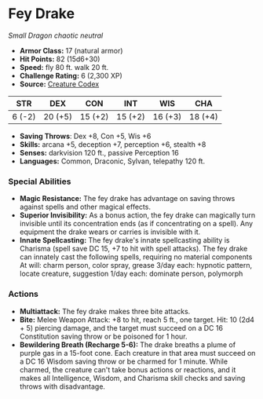 # Fey Drake

*Small* *Dragon* *chaotic neutral*

- **Armor Class:** 17 (natural armor)
- **Hit Points:** 82 (15d6+30)
- **Speed:** fly 80 ft. walk 20 ft.
- **Challenge Rating:** 6 (2,300 XP)
- **Source:** [Creature Codex](https://koboldpress.com/kpstore/product/creature-codex-for-5th-edition-dnd/)

| STR | DEX | CON | INT | WIS | CHA |
| --- | --- | --- | --- | --- | --- |
| 6 (-2) | 20 (+5) | 15 (+2) | 15 (+2) | 16 (+3) | 18 (+4) |

- **Saving Throws**: Dex +8, Con +5, Wis +6
- **Skills:** arcana +5, deception +7, perception +6, stealth +8
- **Senses:** darkvision 120 ft., passive Perception 16
- **Languages:** Common, Draconic, Sylvan, telepathy 120 ft.
### Special Abilities
- **Magic Resistance:** The fey drake has advantage on saving throws against spells and other magical effects.
- **Superior Invisibility:** As a bonus action, the fey drake can magically turn invisible until its concentration ends (as if concentrating on a spell). Any equipment the drake wears or carries is invisible with it.
- **Innate Spellcasting:** The fey drake's innate spellcasting ability is Charisma (spell save DC 15, +7 to hit with spell attacks). The fey drake can innately cast the following spells, requiring no material components At will: charm person, color spray, grease 3/day each: hypnotic pattern, locate creature, suggestion 1/day each: dominate person, polymorph
### Actions
- **Multiattack:** The fey drake makes three bite attacks.
- **Bite:** Melee Weapon Attack: +8 to hit, reach 5 ft., one target. Hit: 10 (2d4 + 5) piercing damage, and the target must succeed on a DC 16 Constitution saving throw or be poisoned for 1 hour.
- **Bewildering Breath (Recharge 5-6):** The drake breaths a plume of purple gas in a 15-foot cone. Each creature in that area must succeed on a DC 16 Wisdom saving throw or be charmed for 1 minute. While charmed, the creature can't take bonus actions or reactions, and it makes all Intelligence, Wisdom, and Charisma skill checks and saving throws with disadvantage.

